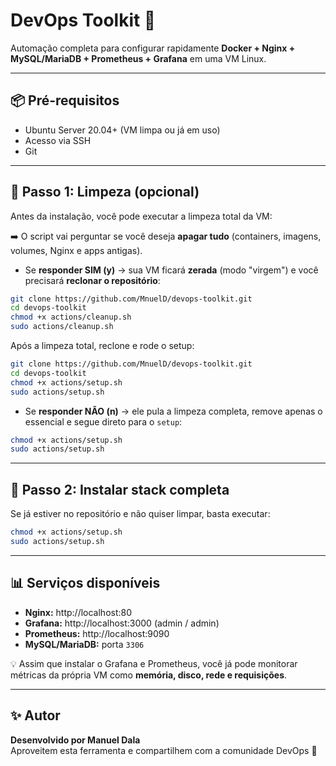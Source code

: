 # DevOps Toolkit 🚀

Automação completa para configurar rapidamente **Docker + Nginx + MySQL/MariaDB + Prometheus + Grafana** em uma VM Linux.

---

## 📦 Pré-requisitos
- Ubuntu Server 20.04+ (VM limpa ou já em uso)
- Acesso via SSH
- Git

---

## 🧹 Passo 1: Limpeza (opcional)
Antes da instalação, você pode executar a limpeza total da VM:

➡️ O script vai perguntar se você deseja **apagar tudo** (containers, imagens, volumes, Nginx e apps antigas).  

- Se **responder SIM (y)** → sua VM ficará **zerada** (modo "virgem") e você precisará **reclonar o repositório**:

```bash
git clone https://github.com/MnuelD/devops-toolkit.git
cd devops-toolkit
chmod +x actions/cleanup.sh
sudo actions/cleanup.sh
```

Após a limpeza total, reclone e rode o setup:

```bash
git clone https://github.com/MnuelD/devops-toolkit.git
cd devops-toolkit
chmod +x actions/setup.sh
sudo actions/setup.sh
```

- Se **responder NÃO (n)** → ele pula a limpeza completa, remove apenas o essencial e segue direto para o `setup`:

```bash
chmod +x actions/setup.sh
sudo actions/setup.sh
```

---

## 🚀 Passo 2: Instalar stack completa
Se já estiver no repositório e não quiser limpar, basta executar:

```bash
chmod +x actions/setup.sh
sudo actions/setup.sh
```

---

## 📊 Serviços disponíveis
- **Nginx:** http://localhost:80  
- **Grafana:** http://localhost:3000 (admin / admin)  
- **Prometheus:** http://localhost:9090  
- **MySQL/MariaDB:** porta `3306`  

💡 Assim que instalar o Grafana e Prometheus, você já pode monitorar métricas da própria VM como **memória, disco, rede e requisições**.

---

## ✨ Autor
**Desenvolvido por Manuel Dala**  
Aproveitem esta ferramenta e compartilhem com a comunidade DevOps 🚀
